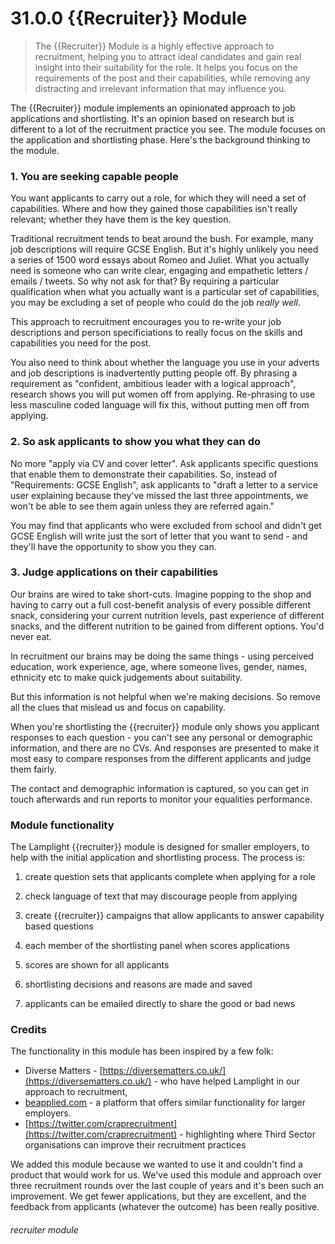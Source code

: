 # 31.0.0 {{Recruiter}} Module

> The {{Recruiter}} Module is a highly effective approach to recruitment, helping you to attract ideal candidates and gain real insight into their suitability for the role. It helps you focus on the requirements of the post and their capabilities, while removing any distracting and irrelevant information that may influence you.

The {{Recruiter}} module implements an opinionated approach to job applications and shortlisting. 
It's an opinion based on research but is different to a lot of the recruitment practice you see.
The module focuses on the application and shortlisting phase. Here's the background thinking to the module.

### 1. You are seeking capable people

You want applicants to carry out a role, for which they will need a set of capabilities.
Where and how they gained those capabilities isn't really relevant; whether they have them is the 
key question.

Traditional recruitment tends to beat around the bush.  For example, many job descriptions will require
GCSE English.  But it's highly unlikely you need a series of 1500 word essays about Romeo and Juliet.
What you actually need is someone who can write clear, engaging and empathetic letters / emails / tweets.
So why not ask for that?  By requiring a particular qualification when what you actually want is a particular
set of capabilities, you may be excluding a set of people who could do the job *really well*.

This approach to recruitment encourages you to re-write your job descriptions and person specificiations
to really focus on the skills and capabilities you need for the post.

You also need to think about whether the language you use in your adverts and job descriptions is 
inadvertently putting people off.  By phrasing a requirement as "confident, ambitious leader with a logical approach",
research shows you will put women off from applying.  Re-phrasing to use less masculine coded language will fix this, 
without putting men off from applying.

### 2. So ask applicants to show you what they can do

No more "apply via CV and cover letter". Ask applicants specific questions that enable them to demonstrate
their capabilities.  So, instead of "Requirements: GCSE English", ask applicants to 
"draft a letter to a service user explaining because they've missed the last three appointments, we won't be 
able to see them again unless they are referred again."

You may find that applicants who were excluded from school and didn't get GCSE English will write 
just the sort of letter that you want to send - and they'll have the opportunity to show you they can.


### 3. Judge applications on their capabilities

Our brains are wired to take short-cuts.  Imagine popping to the shop and having to carry out a full
cost-benefit analysis of every possible different snack, considering your current nutrition levels,
past experience of different snacks, and the different nutrition to be gained from different options.
You'd never eat.

In recruitment our brains may be doing the same things - using perceived education, work experience, age, 
where someone lives, gender, names, ethnicity etc to make quick judgements about suitability.

But this information is not helpful when we're making decisions.  So remove all the clues that mislead us and focus on capability.

When you're shortlisting the {{recruiter}} module only shows you applicant responses to each question - you 
can't see any personal or demographic information, and there are no CVs.  And responses are presented
to make it most easy to compare responses from the different applicants and judge them fairly.

The contact and demographic information is captured, so you can get in touch afterwards and run reports
to monitor your equalities performance.


### Module functionality

The Lamplight {{recruiter}} module is designed for smaller employers, to help with the initial
application and shortlisting process.  The process is:

 1. create question sets that applicants complete when applying for a role
 
 2. check language of text that may discourage people from applying
 
 3. create {{recruiter}} campaigns that allow applicants to answer capability based questions
 
 4. each member of the shortlisting panel when scores applications
 
 5. scores are shown for all applicants
 
 6. shortlisting decisions and reasons are made and saved
 
 7. applicants can be emailed directly to share the good or bad news


### Credits

The functionality in this module has been inspired by a few folk:
- Diverse Matters - [https://diversematters.co.uk/](https://diversematters.co.uk/) - who have helped Lamplight in our approach to recruitment,
- [beapplied.com](beapplied.com) - a platform that offers similar functionality for larger employers.
- [https://twitter.com/craprecruitment](https://twitter.com/craprecruitment) - highlighting where Third Sector organisations can improve their recruitment practices

We added this module because we wanted to use it and couldn't find a product that would work
for us.  We've used this module and approach over three recruitment rounds over the last couple
of years and it's been such an improvement.  We get fewer applications, but they are excellent,
and the feedback from applicants (whatever the outcome) has been really positive.


###### recruiter module
